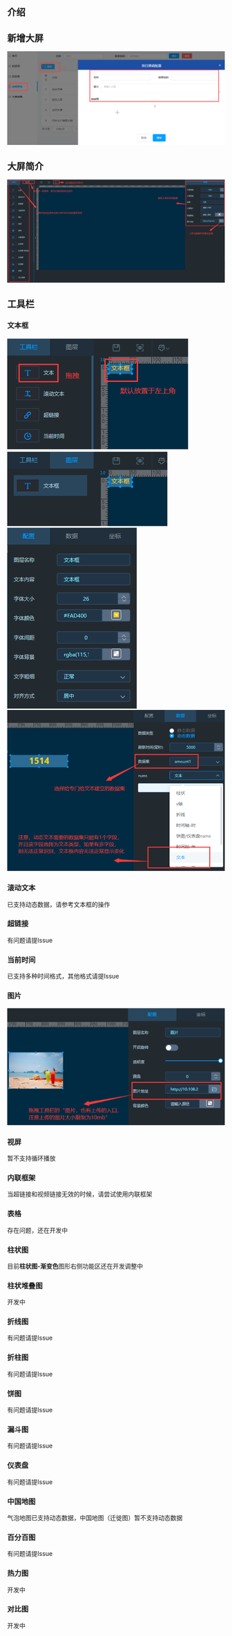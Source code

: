 ## 介绍
## 新增大屏
![img.png](../picture/dashboard/img.png)

## 大屏简介
![img_2.png](../picture/dashboard/img_2.png)

## 工具栏
### 文本框
![img_3.png](../picture/dashboard/img_3.png)
![img_4.png](../picture/dashboard/img_4.png)
![img_5.png](../picture/dashboard/img_5.png)
![img_6.png](../picture/dashboard/img_6.png)

### 滚动文本
已支持动态数据，请参考文本框的操作 <br>
### 超链接
有问题请提Issue
### 当前时间
已支持多种时间格式，其他格式请提Issue
### 图片
![img_7.png](../picture/dashboard/img_7.png)
### 视屏
暂不支持循环播放
### 内联框架
当超链接和视频链接无效的时候，请尝试使用内联框架
### 表格
存在问题，还在开发中
### 柱状图
目前**柱状图-渐变色**图形右侧功能区还在开发调整中
### 柱状堆叠图
开发中
### 折线图
有问题请提Issue
### 折柱图
有问题请提Issue
### 饼图
有问题请提Issue
### 漏斗图
有问题请提Issue
### 仪表盘
有问题请提Issue
### 中国地图
气泡地图已支持动态数据，中国地图（迁徙图）暂不支持动态数据
### 百分百图
有问题请提Issue
### 热力图
开发中
### 对比图
开发中
